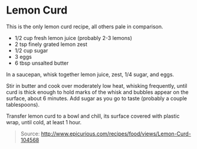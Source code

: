 Lemon Curd
==========
This is the only lemon curd recipe, all others pale in comparison.

- 1/2 cup fresh lemon juice (probably 2-3 lemons)
- 2 tsp finely grated lemon zest
- 1/2 cup sugar
- 3 eggs
- 6 tbsp unsalted butter

In a saucepan, whisk together lemon juice, zest, 1/4 sugar, and eggs.

Stir in butter and cook over moderately low heat, whisking frequently, until curd is thick enough to hold marks of the whisk and bubbles appear on the surface, about 6 minutes. Add sugar as you go to taste (probably a couple tablespoons).

Transfer lemon curd to a bowl and chill, its surface covered with plastic wrap, until cold, at least 1 hour.

> Source: http://www.epicurious.com/recipes/food/views/Lemon-Curd-104568
